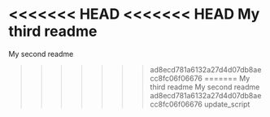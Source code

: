 <<<<<<< HEAD
<<<<<<< HEAD
My third readme
=======
My second readme
>>>>>>> ad8ecd781a6132a27d4d07db8aecc8fc06f06676
=======
My third readme
My second readme
ad8ecd781a6132a27d4d07db8aecc8fc06f06676
>>>>>>> update_script
